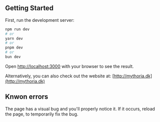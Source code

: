 ## Getting Started

First, run the development server:

```bash
npm run dev
# or
yarn dev
# or
pnpm dev
# or
bun dev
```

Open [http://localhost:3000](http://localhost:3000) with your browser to see the result.

Alternatively, you can also check out the website at: [http://mythoria.dk](http://mythoria.dk)

## Knwon errors

The page has a visual bug and you'll properly notice it. If it occurs, reload the page, to temporarily fix the bug.
